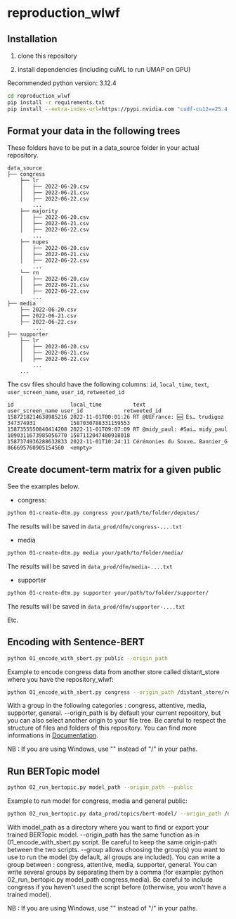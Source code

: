 # reproduction_wlwf

## Installation

1. clone this repository

2. install dependencies (including cuML to run UMAP on GPU)

Recommended python version: 3.12.4
```bash
cd reproduction_wlwf
pip install -r requirements.txt
pip install --extra-index-url=https://pypi.nvidia.com "cudf-cu12==25.4.0" "dask-cudf-cu12==25.4.0" "c^Cl-cu12==25.4.0" "cugraph-cu12==25.4.0" "nx-cugraph-cu12==25.4.0" "cuxfilter-cu12==25.4.0" "cucim-cu12==25.4.0" "pylibraft-cu12==25.4.0" "raft-dask-cu12==25.4.0" "cuvs-cu12==25.4.0" "nx-cugraph-cu12==25.4.0"
```

## Format your data in the following trees
These folders have to be put in a data_source folder in your actual repository.

```
data_source
├── congress
    ├── lr
    │   ├── 2022-06-20.csv
    │   ├── 2022-06-21.csv
    │   ├── 2022-06-22.csv
        ...
    ├── majority
    │   ├── 2022-06-20.csv
    │   ├── 2022-06-21.csv
    │   ├── 2022-06-22.csv
        ...
    ├── nupes
    │   ├── 2022-06-20.csv
    │   ├── 2022-06-21.csv
    │   ├── 2022-06-22.csv
        ...
    └── rn
    │   ├── 2022-06-20.csv
    │   ├── 2022-06-21.csv
    │   ├── 2022-06-22.csv
        ...
├── media
    ├── 2022-06-20.csv
    ├── 2022-06-21.csv
    ├── 2022-06-22.csv
        ...
├── supporter
    ├── lr
    │   ├── 2022-06-20.csv
    │   ├── 2022-06-21.csv
    │   ├── 2022-06-22.csv
        ...
    ...
```

The csv files should have the following columns: `id`, `local_time`, `text`, `user_screen_name`, `user_id`, `retweeted_id`
```
id                  local_time          text                 user_screen_name user_id             retweeted_id
1587218214638985216 2022-11-01T00:01:26 RT @UEFrance: 🆕 Es… trudigoz         347374931           1587030788331159553
1587355550840414208 2022-11-01T09:07:09 RT @midy_paul: #Sai… midy_paul        1090311673985056770 1587112047480918018
1587374936288632833 2022-11-01T10:24:11 Cérémonies du Souve… Bannier_G        866695760905154560  <empty>

```


## Create document-term matrix for a given public

See the examples below.

* congress:
```bash
python 01-create-dtm.py congress your/path/to/folder/deputes/
```
The results will be saved in `data_prod/dfm/congress-....txt`
* media
```bash
python 01-create-dtm.py media your/path/to/folder/media/
```
The results will be saved in `data_prod/dfm/media-....txt`
* supporter
```bash
python 01-create-dtm.py supporter your/path/to/folder/supporter/
```
The results will be saved in `data_prod/dfm/supporter-....txt`

Etc.

## Encoding with Sentence-BERT
```bash
python 01_encode_with_sbert.py public --origin_path
```
Example to encode congress data from another store called distant_store where you have the repository_wlwf:
```bash
python 01_encode_with_sbert.py congress --origin_path /distant_store/reproduction_wlwf
```
With a group in the following categories : congress, attentive, media, supporter, general.
--origin_path is by default your current repository, but you can also select another origin to your file tree. Be careful to respect the structure of files and folders of this repository. You can find more informations in <a href="https://github.com/medialab/reproduction_wlwf/tree/main/documentation">Documentation</a>.

NB : If you are using Windows, use "\" instead of "/" in your paths.

## Run BERTopic model
```bash
python 02_run_bertopic.py model_path --origin_path --public
```
Example to run model for congress, media and general public:
```bash
python 02_run_bertopic.py data_prod/topics/bert-model/ --origin_path /distant_store/reproduction_wlwf/ --public congress,media,general
```
With model_path as a directory where you want to find or export your trained BERTopic model.
--origin_path has the same function as in 01_encode_with_sbert.py script. Be careful to keep the same origin-path between the two scripts.
--group allows choosing the group(s) you want to use to run the model (by default, all groups are included). You can write a group between : congress, attentive, media, supporter, general. You can write several groups by separating them by a comma (for example: python 02_run_bertopic.py model_path congress,media). Be careful to include congress if you haven't used the script before (otherwise, you won't have a trained model).

NB : If you are using Windows, use "\" instead of "/" in your paths.